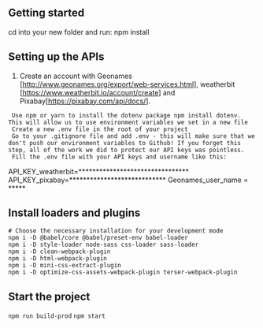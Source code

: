 ## Getting started

cd into your new folder and run:
npm install

## Setting up the APIs

1. Create an account with Geonames [http://www.geonames.org/export/web-services.html], weatherbit [https://www.weatherbit.io/account/create] and Pixabay[https://pixabay.com/api/docs/].

```
 Use npm or yarn to install the dotenv package npm install dotenv. This will allow us to use environment variables we set in a new file
 Create a new .env file in the root of your project
 Go to your .gitignore file and add .env - this will make sure that we don't push our environment variables to Github! If you forget this step, all of the work we did to protect our API keys was pointless.
 Fill the .env file with your API keys and username like this:

```

API_KEY_weatherbit=********************************
API_KEY_pixabay=****************************
Geonames_user_name = *****

## Install loaders and plugins

```
# Choose the necessary installation for your development mode
npm i -D @babel/core @babel/preset-env babel-loader
npm i -D style-loader node-sass css-loader sass-loader
npm i -D clean-webpack-plugin
npm i -D html-webpack-plugin
npm i -D mini-css-extract-plugin
npm i -D optimize-css-assets-webpack-plugin terser-webpack-plugin
```

## Start the project

`npm run build-prod`
`npm start`
